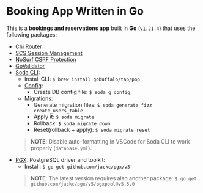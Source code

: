 # Booking App Written in Go

This is a **bookings and reservations app** built in **Go** (`v1.21.4`) that uses the following packages:

- [Chi Router](https://pkg.go.dev/github.com/go-chi/chi/v5)
- [SCS Session Management](https://pkg.go.dev/github.com/alexedwards/scs/v2)
- [NoSurf CSRF Protection](https://pkg.go.dev/github.com/justinas/nosurf)
- [GoValidator](https://pkg.go.dev/github.com/asaskevich/govalidator)
- [Soda CLI](https://gobuffalo.io/documentation/database/soda/):
  - Install CLI: `$ brew install gobuffalo/tap/pop`
  - [Config](https://gobuffalo.io/documentation/database/configuration/): 
    - Create DB config file: `$ soda g config`
  - [Migrations](https://gobuffalo.io/documentation/database/migrations/): 
    - Generate migration files: `$ soda generate fizz create_users_table`
    - Apply it: `$ soda migrate`
    - Rollback: `$ soda migrate down`
    - Reset(rollback + apply): `$ soda migrate reset` 
  > **NOTE**: Disable auto-formatting in VSCode for Soda CLI to work properly (`database.yml`).
- [PGX](https://pkg.go.dev/github.com/jackc/pgx/v5): PostgreSQL driver and toolkit:
  - Install: `$ go get github.com/jackc/pgx/v5`
  > **NOTE**: The latest version requires also another package: `$ go get github.com/jackc/pgx/v5/pgxpool@v5.5.0`
